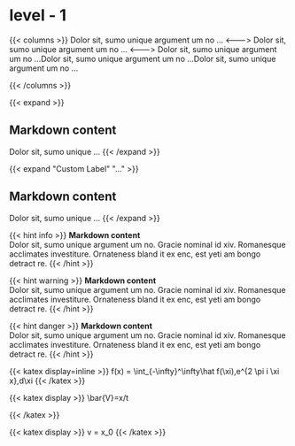 # level - 1

{{< columns >}}
Dolor sit, sumo unique argument um no ...
<--->
Dolor sit, sumo unique argument um no ...
<--->
Dolor sit, sumo unique argument um no ...Dolor sit, sumo unique argument um no ...Dolor sit, sumo unique argument um no ...

{{< /columns >}}

{{< expand >}}

## Markdown content

Dolor sit, sumo unique ...
{{< /expand >}}

{{< expand "Custom Label" "..." >}}

## Markdown content

Dolor sit, sumo unique ...
{{< /expand >}}

{{< hint info >}}
**Markdown content**\
Dolor sit, sumo unique argument um no. Gracie nominal id xiv. Romanesque acclimates investiture.
Ornateness bland it ex enc, est yeti am bongo detract re.
{{< /hint >}}

{{< hint warning >}}
**Markdown content**\
Dolor sit, sumo unique argument um no. Gracie nominal id xiv. Romanesque acclimates investiture.
Ornateness bland it ex enc, est yeti am bongo detract re.
{{< /hint >}}

{{< hint danger >}}
**Markdown content**\
Dolor sit, sumo unique argument um no. Gracie nominal id xiv. Romanesque acclimates investiture.
Ornateness bland it ex enc, est yeti am bongo detract re.
{{< /hint >}}

{{< katex display=inline >}}
f(x) = \int\_{-\infty}^\infty\hat f(\xi)\,e^{2 \pi i \xi x}\,d\xi
{{< /katex >}}

{{< katex display >}}
\bar{V}=x/t

{{< /katex >}}

{{< katex display >}}
v = x_0
{{< /katex >}}
